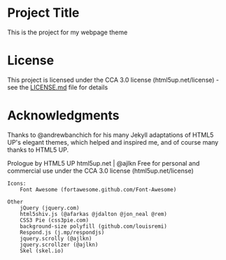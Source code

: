 # Project Title

This is the project for my webpage theme

# License

This project is licensed under the CCA 3.0 license (html5up.net/license) - see the [LICENSE.md](LICENSE.md) file for details

# Acknowledgments
Thanks to @andrewbanchich for his many Jekyll adaptations of HTML5 UP's elegant themes, which helped and inspired me, and of course many thanks to HTML5 UP.

Prologue by HTML5 UP
html5up.net | @ajlkn
Free for personal and commercial use under the CCA 3.0 license (html5up.net/license)

	Icons:
		Font Awesome (fortawesome.github.com/Font-Awesome)

	Other
		jQuery (jquery.com)
		html5shiv.js (@afarkas @jdalton @jon_neal @rem)
		CSS3 Pie (css3pie.com)
		background-size polyfill (github.com/louisremi)
		Respond.js (j.mp/respondjs)
		jquery.scrolly (@ajlkn)
		jquery.scrollzer (@ajlkn)
		Skel (skel.io)
```
